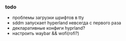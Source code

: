 ### todo
 - проблемы загрузки шрифтов в tty
 - sddm запускает hyperland невсегда с первого раза
 - декларативные конфиги hyprland?
 - настроить waybar && wofi(rofi?)
